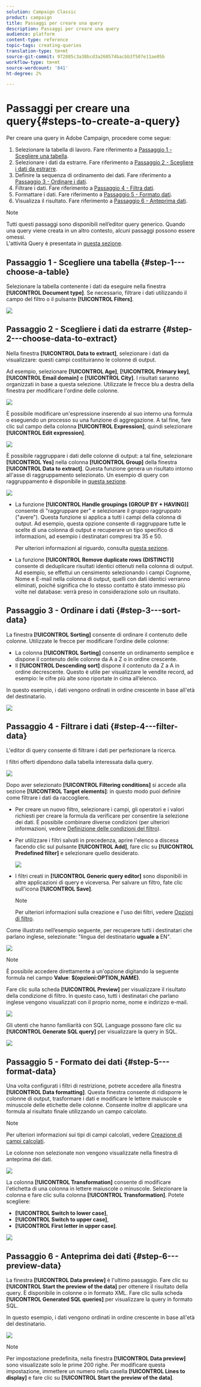 ```yaml
---
solution: Campaign Classic
product: campaign
title: Passaggi per creare una query
description: Passaggi per creare una query
audience: platform
content-type: reference
topic-tags: creating-queries
translation-type: tm+mt
source-git-commit: 972885c3a38bcd3a260574bacbb3f507e11ae05b
workflow-type: tm+mt
source-wordcount: '841'
ht-degree: 2%

---
```



# Passaggi per creare una query{#steps-to-create-a-query}

Per creare una query in  Adobe Campaign, procedere come segue:

1. Selezionare la tabella di lavoro. Fare riferimento a [Passaggio 1 - Scegliere una tabella](#step-1---choose-a-table).
1. Selezionare i dati da estrarre. Fare riferimento a [Passaggio 2 - Scegliere i dati da estrarre](#step-2---choose-data-to-extract).
1. Definire la sequenza di ordinamento dei dati. Fare riferimento a [Passaggio 3 - Ordinare i dati](#step-3---sort-data).
1. Filtrare i dati. Fare riferimento a [Passaggio 4 - Filtra dati](#step-4---filter-data).
1. Formattare i dati. Fare riferimento a [Passaggio 5 - Formato dati](#step-5---format-data).
1. Visualizza il risultato. Fare riferimento a [Passaggio 6 - Anteprima dati](#step-6---preview-data).

>[!NOTE]
>
>Tutti questi passaggi sono disponibili nell’editor query generico. Quando una query viene creata in un altro contesto, alcuni passaggi possono essere omessi.\
>L&#39;attività Query è presentata in [questa sezione](../../workflow/using/query.md).

## Passaggio 1 - Scegliere una tabella {#step-1---choose-a-table}

Selezionare la tabella contenente i dati da eseguire nella finestra **[!UICONTROL Document type]**. Se necessario, filtrare i dati utilizzando il campo del filtro o il pulsante **[!UICONTROL Filters]**.

![](assets/query_editor_nveau_21.png)

## Passaggio 2 - Scegliere i dati da estrarre {#step-2---choose-data-to-extract}

Nella finestra **[!UICONTROL Data to extract]**, selezionare i dati da visualizzare: questi campi costituiranno le colonne di output.

Ad esempio, selezionare **[!UICONTROL Age]**, **[!UICONTROL Primary key]**, **[!UICONTROL Email domain]** e **[!UICONTROL City]**. I risultati saranno organizzati in base a questa selezione. Utilizzate le frecce blu a destra della finestra per modificare l&#39;ordine delle colonne.

![](assets/query_editor_nveau_01.png)

È possibile modificare un&#39;espressione inserendo al suo interno una formula o eseguendo un processo su una funzione di aggregazione. A tal fine, fare clic sul campo della colonna **[!UICONTROL Expression]**, quindi selezionare **[!UICONTROL Edit expression]**.

![](assets/query_editor_nveau_97.png)

È possibile raggruppare i dati delle colonne di output: a tal fine, selezionare **[!UICONTROL Yes]** nella colonna **[!UICONTROL Group]** della finestra **[!UICONTROL Data to extract]**. Questa funzione genera un risultato intorno all&#39;asse di raggruppamento selezionato. Un esempio di query con raggruppamento è disponibile in [questa sezione](../../workflow/using/querying-delivery-information.md).

![](assets/query_editor_nveau_56.png)

* La funzione **[!UICONTROL Handle groupings (GROUP BY + HAVING)]** consente di &quot;raggruppare per&quot; e selezionare il gruppo raggruppato (&quot;avere&quot;). Questa funzione si applica a tutti i campi della colonna di output. Ad esempio, questa opzione consente di raggruppare tutte le scelte di una colonna di output e recuperare un tipo specifico di informazioni, ad esempio i destinatari compresi tra 35 e 50.

   Per ulteriori informazioni al riguardo, consulta [questa sezione](../../workflow/using/querying-using-grouping-management.md).

* La funzione **[!UICONTROL Remove duplicate rows (DISTINCT)]** consente di deduplicare risultati identici ottenuti nella colonna di output. Ad esempio, se effettui un censimento selezionando i campi Cognome, Nome e E-mail nella colonna di output, quelli con dati identici verranno eliminati, poiché significa che lo stesso contatto è stato immesso più volte nel database: verrà preso in considerazione solo un risultato.

## Passaggio 3 - Ordinare i dati {#step-3---sort-data}

La finestra **[!UICONTROL Sorting]** consente di ordinare il contenuto delle colonne. Utilizzate le frecce per modificare l&#39;ordine delle colonne:

* La colonna **[!UICONTROL Sorting]** consente un ordinamento semplice e dispone il contenuto delle colonne da A a Z o in ordine crescente.
* Il **[!UICONTROL Descending sort]** dispone il contenuto da Z a A in ordine decrescente. Questo è utile per visualizzare le vendite record, ad esempio: le cifre più alte sono riportate in cima all’elenco.

In questo esempio, i dati vengono ordinati in ordine crescente in base all&#39;età del destinatario.

![](assets/query_editor_nveau_57.png)

## Passaggio 4 - Filtrare i dati {#step-4---filter-data}

L&#39;editor di query consente di filtrare i dati per perfezionare la ricerca.

I filtri offerti dipendono dalla tabella interessata dalla query.

![](assets/query_editor_nveau_09.png)

Dopo aver selezionato **[!UICONTROL Filtering conditions]** si accede alla sezione **[!UICONTROL Target elements]**: in questo modo puoi definire come filtrare i dati da raccogliere.

* Per creare un nuovo filtro, selezionare i campi, gli operatori e i valori richiesti per creare la formula da verificare per consentire la selezione dei dati. È possibile combinare diverse condizioni (per ulteriori informazioni, vedere [Definizione delle condizioni del filtro](../../platform/using/defining-filter-conditions.md)).
* Per utilizzare i filtri salvati in precedenza, aprire l&#39;elenco a discesa facendo clic sul pulsante **[!UICONTROL Add]**, fare clic su **[!UICONTROL Predefined filter]** e selezionare quello desiderato.

   ![](assets/query_editor_15.png)

* I filtri creati in **[!UICONTROL Generic query editor]** sono disponibili in altre applicazioni di query e viceversa. Per salvare un filtro, fate clic sull&#39;icona **[!UICONTROL Save]**.

   >[!NOTE]
   >
   >Per ulteriori informazioni sulla creazione e l&#39;uso dei filtri, vedere [Opzioni di filtro](../../platform/using/filtering-options.md).

Come illustrato nell’esempio seguente, per recuperare tutti i destinatari che parlano inglese, selezionate: &quot;lingua del destinatario **uguale a** EN&quot;.

![](assets/query_editor_nveau_89.png)

>[!NOTE]
>
>È possibile accedere direttamente a un&#39;opzione digitando la seguente formula nel campo **Value**: **$(opzioni:OPTION_NAME)**.

Fare clic sulla scheda **[!UICONTROL Preview]** per visualizzare il risultato della condizione di filtro. In questo caso, tutti i destinatari che parlano inglese vengono visualizzati con il proprio nome, nome e indirizzo e-mail.

![](assets/query_editor_nveau_98.png)

Gli utenti che hanno familiarità con SQL Language possono fare clic su **[!UICONTROL Generate SQL query]** per visualizzare la query in SQL.

![](assets/query_editor_nveau_99.png)

## Passaggio 5 - Formato dei dati {#step-5---format-data}

Una volta configurati i filtri di restrizione, potrete accedere alla finestra **[!UICONTROL Data formatting]**. Questa finestra consente di ridisporre le colonne di output, trasformare i dati e modificare le lettere maiuscole e minuscole delle etichette delle colonne. Consente inoltre di applicare una formula al risultato finale utilizzando un campo calcolato.

>[!NOTE]
>
>Per ulteriori informazioni sui tipi di campi calcolati, vedere [Creazione di campi calcolati](../../platform/using/defining-filter-conditions.md#creating-calculated-fields).

Le colonne non selezionate non vengono visualizzate nella finestra di anteprima dei dati.

![](assets/query_editor_nveau_10.png)

La colonna **[!UICONTROL Transformation]** consente di modificare l&#39;etichetta di una colonna in lettere maiuscole o minuscole. Selezionare la colonna e fare clic sulla colonna **[!UICONTROL Transformation]**. Potete scegliere:

* **[!UICONTROL Switch to lower case]**,
* **[!UICONTROL Switch to upper case]**,
* **[!UICONTROL First letter in upper case]**.

![](assets/query_editor_nveau_42.png)

## Passaggio 6 - Anteprima dei dati {#step-6---preview-data}

La finestra **[!UICONTROL Data preview]** è l&#39;ultimo passaggio. Fare clic su **[!UICONTROL Start the preview of the data]** per ottenere il risultato della query. È disponibile in colonne o in formato XML. Fare clic sulla scheda **[!UICONTROL Generated SQL queries]** per visualizzare la query in formato SQL.

In questo esempio, i dati vengono ordinati in ordine crescente in base all&#39;età del destinatario.

![](assets/query_editor_nveau_11.png)

>[!NOTE]
>
>Per impostazione predefinita, nella finestra **[!UICONTROL Data preview]** sono visualizzate solo le prime 200 righe. Per modificare questa impostazione, immettere un numero nella casella **[!UICONTROL Lines to display]** e fare clic su **[!UICONTROL Start the preview of the data]**.

